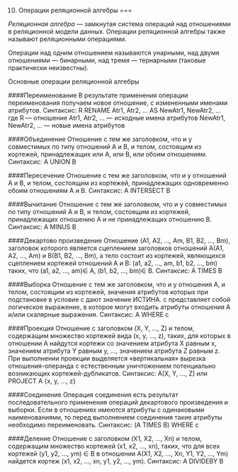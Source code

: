 10.	Операции реляционной алгебры
===

*Реляционная алгебра* — замкнутая система операций над отношениями в реляционной модели данных. Операции реляционной алгебры также называют реляционными операциями.

Операции над одним отношением называются унарными, над двумя отношениями — бинарными, над тремя — тернарными (таковые практически неизвестны).

Основные операции реляционной алгебры

####Переименование
В результате применения операции переименования получаем новое отношение, с измененными именами атрибутов.
Синтаксис:
R RENAME Atr1, Atr2, … AS NewAtr1, NewAtr2, …
где
R — отношение
Atr1, Atr2, … — исходные имена атрибутов
NewAtr1, NewAtr2, … — новые имена атрибутов

####Объединение
Отношение с тем же заголовком, что и у совместимых по типу отношений A и B, и телом, состоящим из кортежей, принадлежащих или A, или B, или обоим отношениям.
Синтаксис:
A UNION B

####Пересечение
Отношение с тем же заголовком, что и у отношений A и B, и телом, состоящим из кортежей, принадлежащих одновременно обоим отношениям A и B.
Синтаксис:
A INTERSECT B

####Вычитание
Отношение с тем же заголовком, что и у совместимых по типу отношений A и B, и телом, состоящим из кортежей, принадлежащих отношению A и не принадлежащих отношению B.
Синтаксис:
A MINUS B

####Декартово произведение
Отношение (A1, A2, …, Am, B1, B2, …, Bm), заголовок которого является сцеплением заголовков отношений A(A1, A2, …, Am) и B(B1, B2, …, Bm), а тело состоит из кортежей, являющихся сцеплением кортежей отношений A и B:
(a1, a2, …, am, b1, b2, …, bm)
таких, что
(a1, a2, …, am)∈ A,
(b1, b2, …, bm)∈ B.
Синтаксис:
A TIMES B

####Выборка
Отношение с тем же заголовком, что и у отношения A, и телом, состоящим из кортежей, значения атрибутов которых при подстановке в условие c дают значение ИСТИНА. c представляет собой логическое выражение, в которое могут входить атрибуты отношения A и/или скалярные выражения.
Синтаксис:
A WHERE c

####Проекция
Отношение с заголовком (X, Y, …, Z) и телом, содержащим множество кортежей вида (x, y, …, z), таких, для которых в отношении A найдутся кортежи со значением атрибута X равным x, значением атрибута Y равным y, …, значением атрибута Z равным z. При выполнении проекции выделяется «вертикальная» вырезка отношения-операнда с естественным уничтожением потенциально возникающих кортежей-дубликатов.
Синтаксис:
A[X, Y, …, Z]
или
PROJECT A {x, y, …, z}

####Соединение
Операция соединения есть результат последовательного применения операций декартового произведения и выборки. Если в отношениях имеются атрибуты с одинаковыми наименованиями, то перед выполнением соединения такие атрибуты необходимо переименовать.
Синтаксис:
(A TIMES B) WHERE c

####Деление
Отношение с заголовком (X1, X2, …, Xn) и телом, содержащим множество кортежей (x1, x2, …, xn), таких, что для всех кортежей (y1, y2, …, ym) ∈ B в отношении A(X1, X2, …, Xn, Y1, Y2, …, Ym) найдется кортеж (x1, x2, …, xn, y1, y2, …, ym).
Синтаксис:
A DIVIDEBY B
